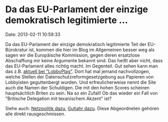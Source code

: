 Da das EU-Parlament der einzige demokratisch legitimierte \...
==============================================================

Date: 2013-02-11 10:59:33

Da das EU-Parlament der einzige demokratisch legitimierte Teil der
EU-Bürokratur ist, kommen die hier im Blog im Allgemeinen besser weg als
sagen wir die Europäische Kommission, gegen deren ersatzlose Abschaffung
mir keine Argumente bekannt sind. Das heißt aber nicht, dass das
EU-Parlament alles richtig macht. Im Gegenteil. Gut sehen kann man das
z.B. [aktuell bei
\"LobbyPlag\"](http://www.lobbyplag.eu/#/compare/overview). Dort hat mal
jemand nachvollzogen, welche Stellen der Datenschutzreformgesetzgebung
aus Papieren von Lobbyisten geguttenbergt wurden. Und erfreulicherweise
nennt die Site auch die Namen der Schuldigen. Die mit den hohen Scores
scheinen hauptsächlich Briten zu sein. Na so ein Zufall! Ob das wieder
ein Fall von \"Britische Delegation mit texanischem Akzent\" ist?

Siehe auch: [Netzpolitik
dazu](https://netzpolitik.org/2013/bye-bye-datenschutz-eu-parlament-kopiert-von-amazon-ebay-co/),
[Gutjahr dazu](http://gutjahr.biz/2013/02/lobbyplag/). Diese
Abgeordneten gehören alle direkt rausgeschmissen.
